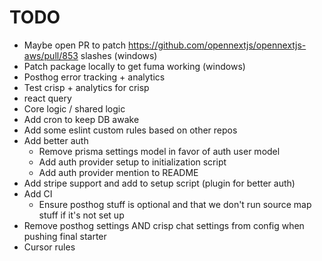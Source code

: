 # TODO

- Maybe open PR to patch https://github.com/opennextjs/opennextjs-aws/pull/853 slashes (windows)
- Patch package locally to get fuma working (windows)
- Posthog error tracking + analytics
- Test crisp + analytics for crisp
- react query
- Core logic / shared logic
- Add cron to keep DB awake
- Add some eslint custom rules based on other repos
- Add better auth
  - Remove prisma settings model in favor of auth user model
  - Add auth provider setup to initialization script
  - Add auth provider mention to README
- Add stripe support and add to setup script (plugin for better auth)
- Add CI
  - Ensure posthog stuff is optional and that we don't run source map stuff if it's not set up
- Remove posthog settings AND crisp chat settings from config when pushing final starter
- Cursor rules

